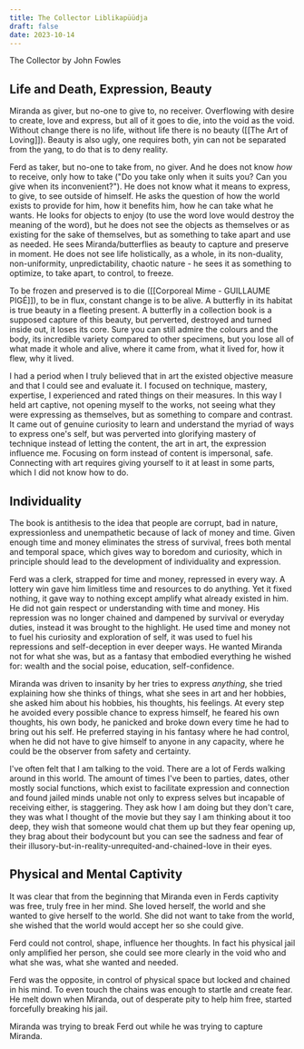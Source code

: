 ```yaml
---
title: The Collector Liblikapüüdja
draft: false
date: 2023-10-14
---
```


The Collector by John Fowles

## Life and Death, Expression, Beauty

Miranda as giver, but no-one to give to, no receiver. Overflowing with desire to create, love and express, but all of it goes to die, into the void as the void. Without change there is no life, without life there is no beauty ([[The Art of Loving]]). Beauty is also ugly, one requires both, yin can not be separated from the yang, to do that is to deny reality.

Ferd as taker, but no-one to take from, no giver. And he does not know *how* to receive, only how to take ("Do you take only when it suits you? Can you give when its inconvenient?").
He does not know what it means to express, to give, to see outside of himself. 
He asks the question of how the world exists to provide for him, how it benefits him, how he can take what he wants. He looks for objects to enjoy (to use the word love would destroy the meaning of the word), but he does not see the objects as themselves or as existing for the sake of themselves, but as something to take apart and use as needed. He sees Miranda/butterflies as beauty to capture and preserve in moment. He does not see life holistically, as a whole, in its non-duality, non-uniformity, unpredictability, chaotic nature - he sees it as something to optimize, to take apart, to control, to freeze.

To be frozen and preserved is to die ([[Corporeal Mime - GUILLAUME PIGÉ]]), to be in flux, constant change is to be alive. A butterfly in its habitat is true beauty in a fleeting present. A butterfly in a collection book is a supposed capture of this beauty, but perverted, destroyed and turned inside out, it loses its core. Sure you can still admire the colours and the body, its incredible variety compared to other specimens, but you lose all of what made it whole and alive, where it came from, what it lived for, how it flew, why it lived.

I had a period when I truly believed that in art the existed objective measure and that I could see and evaluate it. I focused on technique, mastery, expertise, I experienced and rated things on their measures. In this way I held art captive, not opening myself to the works, not seeing what they were expressing as themselves, but as something to compare and contrast. It came out of genuine curiosity to learn and understand the myriad of ways to express one's self, but was perverted into glorifying mastery of technique instead of letting the content, the art in art, the expression influence me. Focusing on form instead of content is impersonal, safe. Connecting with art requires giving yourself to it at least in some parts, which I did not know how to do.

## Individuality

The book is antithesis to the idea that people are corrupt, bad in nature, expressionless and unempathetic because of lack of money and time. Given enough time and money eliminates the stress of survival, frees both mental and temporal space, which gives way to boredom and curiosity, which in principle should lead to the development of individuality and expression.

Ferd was a clerk, strapped for time and money, repressed in every way. A lottery win gave him limitless time and resources to do anything. Yet it fixed nothing, it gave way to nothing except amplify what already existed in him. He did not gain respect or understanding with time and money. His repression was no longer chained and dampened by survival or everyday duties, instead it was brought to the highlight. He used time and money not to fuel his curiosity and exploration of self, it was used to fuel his repressions and self-deception in ever deeper ways. He wanted Miranda not for what she was, but as a fantasy that embodied everything he wished for: wealth and the social poise, education, self-confidence.

Miranda was driven to insanity by her tries to express *anything*, she tried explaining how she thinks of things, what she sees in art and her hobbies, she asked him about his hobbies, his thoughts, his feelings. At every step he avoided every possible chance to express himself, he feared his own thoughts, his own body, he panicked and broke down every time he had to bring out his self. He preferred staying in his fantasy where he had control, when he did not have to give himself to anyone in any capacity, where he could be the observer from safety and certainty.

I've often felt that I am talking to the void. There are a lot of Ferds walking around in this world. The amount of times I've been to parties, dates, other mostly social functions, which exist to facilitate expression and connection and found jailed minds unable not only to express selves but incapable of receiving either, is staggering. They ask how I am doing but they don't care, they was what I thought of the movie but they say I am thinking about it too deep, they wish that someone would chat them up but they fear opening up, they brag about their bodycount but you can see the sadness and fear of their illusory-but-in-reality-unrequited-and-chained-love in their eyes.

## Physical and Mental Captivity

It was clear that from the beginning that Miranda even in Ferds captivity was free, truly free in her mind. She loved herself, the world and she wanted to give herself to the world. She did not want to take from the world, she wished that the world would accept her so she could give.

Ferd could not control, shape, influence her thoughts. In fact his physical jail only amplified her person, she could see more clearly in the void who and what she was, what she wanted and needed.

Ferd was the opposite, in control of physical space but locked and chained in his mind. To even touch the chains was enough to startle and create fear. He melt down when Miranda, out of desperate pity to help him free, started forcefully breaking his jail.

Miranda was trying to break Ferd out while he was trying to capture Miranda.